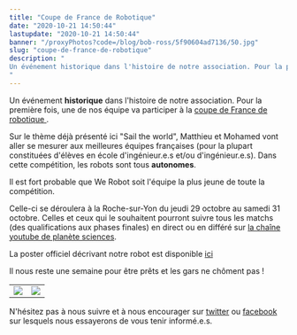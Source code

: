 ```yaml
---
title: "Coupe de France de Robotique"
date: "2020-10-21 14:50:44"
lastupdate: "2020-10-21 14:50:44"
banner: "/proxyPhotos?code=/blog/bob-ross/5f90604ad7136/50.jpg"
slug: "coupe-de-france-de-robotique"
description: " 
Un événement historique dans l'histoire de notre association. Pour la première fois, ...
"
---
```

Un événement **historique** dans l'histoire de notre association. Pour la première fois, une de nos équipe va participer à la <a href="https://www.coupederobotique.fr">coupe de France de robotique </a>.

Sur le thème déjà présenté ici "Sail the world", Matthieu et Mohamed vont aller se mesurer aux meilleures équipes françaises (pour la plupart constituées d'élèves en école d'ingénieur.e.s et/ou d'ingénieur.e.s). Dans cette compétition, les robots sont tous **autonomes**.

Il est fort probable que We Robot soit l'équipe la plus jeune de toute la compétition.

Celle-ci se déroulera à la Roche-sur-Yon du jeudi 29 octobre au samedi 31 octobre. Celles et ceux qui le souhaitent pourront suivre tous les matchs (des qualifications aux phases finales) en direct ou en différé sur <a href="https://www.youtube.com/user/PlaneteSciences"> la chaîne youtube de planète sciences</a>.

La poster officiel décrivant notre robot est disponible <a href="https://www.dropbox.com/s/tr04vjwywx08pdz/We_Robot_Eurobot2020_Poster_v2.4_PS.pdf?dl=0">ici</a>

Il nous reste une semaine pour être prêts et les gars ne chôment pas !

<table>

<tr> 

<td><img src="/proxyPhotos?code=/blog/bob-ross/5f90604e24803/50.jpg"></td>

<td ><img src="/proxyPhotos?code=/blog/bob-ross/5f90604c149f0/50.jpg"></td>

</tr>

</table>

N'hésitez pas à nous suivre et à nous encourager sur <a href="https://www.twitter.com/werobot_FR">twitter</a> ou <a href="https://www.facebook.com/WeRobot/">facebook</a> sur lesquels nous essayerons de vous tenir informé.e.s.




















































    